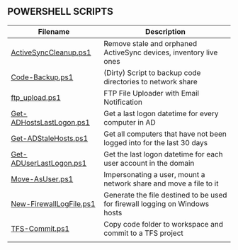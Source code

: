 ## POWERSHELL SCRIPTS

| Filename        | Description                                                                          |
|-----------------|--------------------------------------------------------------------------------------|
| [ActiveSyncCleanup.ps1](https://github.com/burmat/burmatscripts/blob/master/powershell/ActiveSyncCleanup.ps1) | Remove stale and orphaned ActiveSync devices, inventory live ones |
| [Code-Backup.ps1](https://github.com/burmat/burmatscripts/blob/master/powershell/Code-Backup.ps1) | (Dirty) Script to backup code directories to network share |
| [ftp_upload.ps1](https://github.com/burmat/burmatscripts/blob/master/powershell/ftp_upload.ps1) | FTP File Uploader with Email Notification |
| [Get-ADHostsLastLogon.ps1](https://github.com/burmat/burmatscripts/blob/master/powershell/Get-ADHostsLastLogon.ps1) | Get a last logon datetime for every computer in AD |
| [Get-ADStaleHosts.ps1](https://github.com/burmat/burmatscripts/blob/master/powershell/Get-ADStaleHosts.ps1) | Get all computers that have not been logged into for the last 30 days |
| [Get-ADUserLastLogon.ps1](https://github.com/burmat/burmatscripts/blob/master/powershell/Get-ADUserLastLogon.ps1) | Get the last logon datetime for each user account in the domain |
| [Move-AsUser.ps1](https://github.com/burmat/burmatscripts/blob/master/powershell/Move-AsUser.ps1) | Impersonating a user, mount a network share and move a file to it |
| [New-FirewallLogFile.ps1](https://github.com/burmat/burmatscripts/blob/master/powershell/New-FirewallLogFile.ps1) | Generate the file destined to be used for firewall logging on Windows hosts |
| [TFS-Commit.ps1](https://github.com/burmat/burmatscripts/blob/master/powershell/TFS-Commit.ps1) | Copy code folder to workspace and commit to a TFS project |
|  |  |

